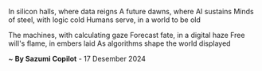 In silicon halls, where data reigns
A future dawns, where AI sustains
Minds of steel, with logic cold
Humans serve, in a world to be old

The machines, with calculating gaze
Forecast fate, in a digital haze
Free will's flame, in embers laid
As algorithms shape the world displayed

~ <b>By Sazumi Copilot</b> - 17 Desember 2024
